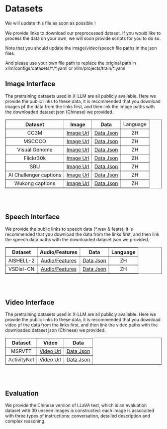 # Datasets

We will update this file as soon as possible！

We provide links to download our preprocessed dataset. If you would like to process the data on your own, we will soon provide scripts for you to do so. 

Note that you should update the image/video/speech file paths in the json files.

And please use your own file path to replace the original path in xllm/configs/datasets/\*/\*.yaml or xllm/projects/train/\*.yaml 

## Image Interface
The pretraining datasets used in X-LLM are all publicly available. Here we provide the public links to these data, it is recommended that you download images pf the data from the links first, and then link the image paths with the downloaded dataset json (Chinese) we provided.

<table border="1" width="100%">
    <tr align="center">
        <th>Dataset</th><th>Image</th><th>Data</th><td>Language</td>
    </tr>
    <tr align="center">
        <td>CC3M</td><td><a href="https://github.com/google-research-datasets/conceptual-captions">Image Url</a></td><td><a href="https://drive.google.com/file/d/1Mb--df0gCDTYt0kpnP24CPMAZzYrPlrS/view?usp=drive_link">Data Json</a></td><td>ZH</td>
    </tr>
    <tr align="center">
        <td>MSCOCO</td><td><a href="https://cocodataset.org/">Image Url</a></td><td><a href="https://drive.google.com/file/d/1PdkguGtBXosvzTgwGXD5uYZisQ_zLAdH/view?usp=drive_link">Data Json</a></td><td>ZH</td>
    </tr>
    <tr align="center">
        <td>Visual Genome</td><td><a href="https://visualgenome.org/">Image Url</a></td><td><a href="https://drive.google.com/file/d/1ofZE2fIaYxBSZy36-9V-zxrt9JUQM1X2/view?usp=drive_link">Data Json</a></td><td>ZH</td>
    </tr>
    <tr align="center">
        <td>Flickr30k</td><td><a href="http://shannon.cs.illinois.edu/DenotationGraph/">Image Url</a></td><td><a href="https://drive.google.com/file/d/1ofZE2fIaYxBSZy36-9V-zxrt9JUQM1X2/view?usp=drive_link">Data Json</a></td><td>ZH</td>
    </tr>
    <tr align="center">
        <td>SBU</td><td><a href="https://www.cs.rice.edu/~vo9/sbucaptions/">Image Url</a></td><td><a href="https://drive.google.com/file/d/1-dvv9Pqv_uY1DjaTKlELM9KyYUq68yek/view?usp=drive_link">Data Json</a></td><td>ZH</td>
    </tr>
    <tr align="center">
        <td>AI Challenger captions</td><td><a href="https://github.com/AIChallenger/AI_Challenger_2017">Image Url</a></td><td><a href="https://drive.google.com/file/d/1qxufClVlcz4S4acweqgkpcFbEyax7Rx7/view?usp=drive_link">Data Json</a></td><td>ZH</td>
    </tr>
    <tr align="center">
        <td>Wukong captions</td><td><a href="">Image Url</a></td><td><a href="https://drive.google.com/file/d/14-GWHbhVWSIDWdeIzZLRU15oURqLR0kC/view?usp=drive_link">Data Json</a></td><td>ZH</td>
    </tr>
</table>
<br></br>


## Speech Interface
We provide the public links to speech data (*.wav & feats), it is recommended that you download the data from the links first, and then link the speech data paths with the downloaded dataset json we provided.

<table border="1" width="100%">
    <tr align="center">
        <th>Dataset</th><th>Audio/Features</th><th>Data</th><th>Language</th>
    </tr>
    <tr align="center">
        <td>AISHELL-2</td><td><a href="">Audio/Features</a></td><td><a href="">Data Json</a></td><td>ZH</td>
    </tr>
    <tr align="center">
        <td>VSDial-CN</td><td><a href="">Audio/Features</a></td><td><a href="">Data Json</a></td><td>ZH</td>
    </tr>
</table>
<br></br>

## Video Interface
The pretraining datasets used in X-LLM are all publicly available. Here we provide the public links to these data, it is recommended that you download video pf the data from the links first, and then link the video paths with the downloaded dataset json (Chinese) we provided.


<table border="1" width="100%">
    <tr align="center">
        <th>Dataset</th><th>Video</th><th>Data</th>
    </tr>
    <tr align="center">
        <td>MSRVTT</td><td><a href="https://github.com/ArrowLuo/CLIP4Clip">Video Url</a></td><td><a href="">Data Json</a></td>
    </tr>
    <tr align="center">
        <td>ActivityNet</td><td><a href="http://activity-net.org/download.html">Video Url</a></td><td><a href="">Data Json</a></td>
    </tr>
</table>
<br></br>

## Evaluation 
We provide the Chinese version of LLaVA test, which is an evaluation dataset with 30 unseen images is constructed: each image is assocaited with three types of instructions: conversation, detailed description and complex reasoning.
